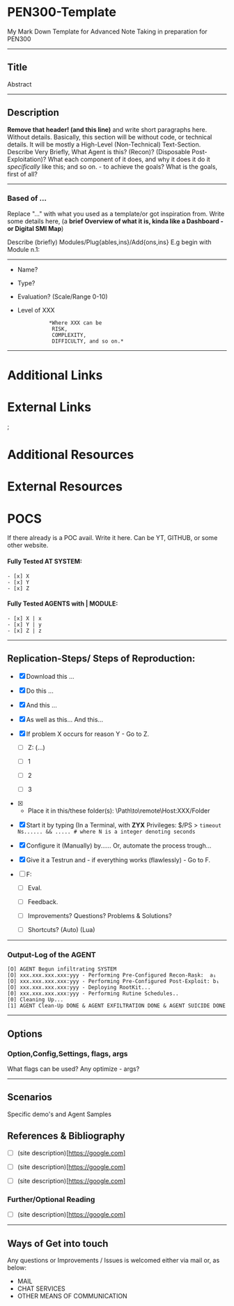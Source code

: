 # PEN300-Template
My Mark Down Template for Advanced Note Taking in preparation for PEN300

----------------------------------


Title
---
Abstract

---

## Description
**Remove that header! (and this line)**
and write short paragraphs here. Without details.
Basically, this section will be without code, or technical details.
It will be mostly a High-Level (Non-Technical) Text-Section. Describe Very Briefly, What Agent is this? (Recon)? (Disposable Post-Exploitation)?  What each component of it does, and why it does it do it *specifically* like this; and so on. - to achieve the goals?  What is the goals, first of all?

---

### Based of ...
Replace "..." with what you used as a template/or got inspiration from.
Write some details here, (a **brief Overview of what it is, kinda like a Dashboard - or Digital SMI Map**)



Describe (briefly) Modules/Plug{ables,ins}/Add\{ons,ins}
E.g begin with Module n.1:

---

- Name?
- Type?
- Evaluation? (Scale/Range 0-10)
- Level of XXX 

				*Where XXX can be
				 RISK,
				 COMPLEXITY,
				 DIFFICULTY, and so on.*
 
---
# Additional Links
# External Links
;
# Additional Resources
# External Resources


# POCS
If there already is a POC avail. Write it here.
Can be YT,  GITHUB, or some other website.


  #### Fully Tested AT SYSTEM:
    - [x] X
	- [x] Y
	- [x] Z

  ####  Fully Tested AGENTS with | MODULE:
	- [x] X | x
	- [x] Y | y
	- [x] Z | z


---


## Replication-Steps/ Steps of Reproduction:


- [x] Download this ...

- [x] Do this ...
- [x] And this ...
- [x] As well as this... And this... 
- [x] If problem X occurs for reason Y - Go to Z.
	- [ ] Z: (...)
	- [ ] 1
	- [ ] 2
	- [ ] 3


- [x] * Place it in this/these folder(s): \\Path\to\remote\Host:XXX/Folder

- [x] Start it by typing (In a Terminal, with **ZYX** Privileges: $/PS > `timeout Ns...... && ..... # where N is a integer denoting seconds`

- [x] Configure it (Manually) by...... Or, automate the process trough...

- [x] Give it a Testrun and - if everything works (flawlessly) - Go to F.
- [ ] F:
	- [ ] Eval.
	- [ ] Feedback.
	- [ ] Improvements? Questions? Problems & Solutions?
	- [ ] Shortcuts? (Auto) (Lua)


---

  

### Output-Log of the AGENT

    [O] AGENT Begun infiltrating SYSTEM
    [O] xxx.xxx.xxx.xxx:yyy - Performing Pre-Configured Recon-Rask:  a₁
    [O] xxx.xxx.xxx.xxx:yyy - Performing Pre-Configured Post-Exploit: b₁
    [O] xxx.xxx.xxx.xxx:yyy - Deploying RootKit...
    [0] xxx.xxx.xxx.xxx:yyy - Performing Rutine Schedules..
    [0] Cleaning Up...
    [1] AGENT Clean-Up DONE & AGENT EXFILTRATION DONE & AGENT SUICIDE DONE


-------------------------

## Options

### Option,Config,Settings, flags, args
What flags can be used? Any optimize - args?

---


## Scenarios
Specific demo's and
Agent Samples

## References & Bibliography

- [ ] (site description)[https://google.com]
- [ ] (site description)[https://google.com]
- [ ] (site description)[https://google.com]


### Further/Optional Reading

- [ ] (site description)[https://google.com]

---

## Ways of Get into touch

Any questions or Improvements / Issues is welcomed either via mail or, as below:
- MAIL
- CHAT SERVICES
- OTHER MEANS OF COMMUNICATION

 

